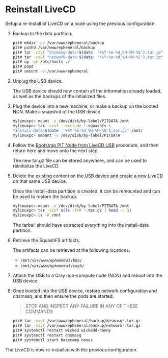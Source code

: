 # Reinstall LiveCD

Setup a re-install of LiveCD on a node using the previous configuration.

1. Backup to the data partition:

    ```bash
    pit# mkdir -pv /var/www/ephemeral/backup
    pit# pushd /var/www/ephemeral/backup
    pit# tar -czvf "dnsmasq-data-$(date  '+%Y-%m-%d_%H-%M-%S').tar.gz" /etc/dnsmasq.*
    pit# tar -czvf "network-data-$(date  '+%Y-%m-%d_%H-%M-%S').tar.gz" /etc/sysconfig/network/*
    pit# cp -pv /etc/hosts ./
    pit# popd
    pit# umount -v /var/www/ephemeral
    ```

1. Unplug the USB device.

   The USB device should now contain all the information already loaded, as well as the backups of
   the initialized files.

1. Plug the device into a new machine, or make a backup on the booted NCN. Make a snapshot of the USB device.

    ```bash
    mylinuxpc> mount -v /dev/disk/by-label/PITDATA /mnt
    mylinuxpc> tar -czvf --exclude *.squashfs \
    "install-data-$(date  '+%Y-%m-%d_%H-%M-%S').tar.gz" /mnt/
    mylinuxpc> umount -v /dev/disk/by-label/PITDATA
    ```

1. Follow the [Bootstrap PIT Node from LiveCD USB](bootstrap_livecd_usb.md) procedure, and then return here and move onto the next step.

   The new tar.gz file can be stored anywhere, and can be used to reinitialize the LiveCD.

1. Delete the existing content on the USB device and create a new LiveCD on that same USB device.

   Once the install-data partition is created, it can be remounted and can be used to restore the backup.

    ```bash
    mylinuxpc> mount -v /dev/disk/by-label/PITDATA /mnt
    mylinuxpc> tar -xzvf $(ls -ltR *.tar.gz | head -n 1)
    mylinuxpc> ls -R /mnt
    ```

   The tarball should have extracted everything into the install-data partition.

1. Retrieve the SquashFS artifacts.

   The artifacts can be retrieved at the following locations:

   * `/mnt/var/www/ephemeral/k8s/`
   * `/mnt/var/www/ephemeral/ceph/`

1. Attach the USB to a Cray non-compute node (NCN) and reboot into the USB device.

1. Once booted into the USB device, restore network configuration and dnsmasq, and then ensure the pods are started.

   > STOP AND INSPECT ANY FAILURE IN ANY OF THESE COMMANDS

   ```bash
   pit# tar -xzvf /var/www/ephemeral/backup/dnsmasq*.tar.gz
   pit# tar -xzvf /var/www/ephemeral/backup/network*.tar.gz
   pit# systemctl restart wicked wickedd-nanny
   pit# systemctl restart dnsmasq
   pit# systemctl start basecamp nexus
   ```

The LiveCD is now re-installed with the previous configuration.

